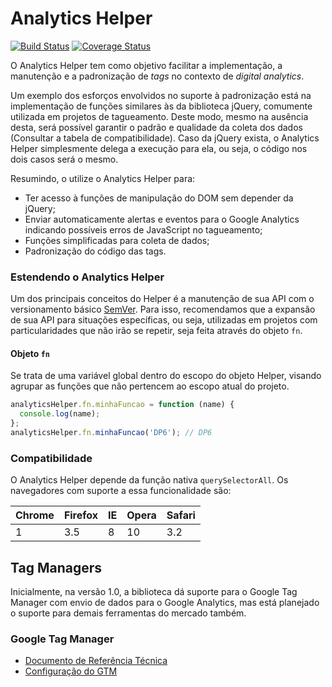 # Analytics Helper

[![Build Status](https://travis-ci.org/joaquimsn/analytics-helper.svg?branch=master)](https://travis-ci.org/joaquimsn/analytics-helper) [![Coverage Status](https://coveralls.io/repos/github/joaquimsn/analytics-helper/badge.svg?branch=master)](https://coveralls.io/github/joaquimsn/analytics-helper?branch=master)

O Analytics Helper tem como objetivo facilitar a implementação, a manutenção e a padronização de *tags* no contexto de *digital analytics*.

Um exemplo dos esforços envolvidos no suporte à padronização está na implementação de funções similares às da biblioteca jQuery, comumente utilizada em projetos de tagueamento. Deste modo, mesmo na ausência desta, será possível garantir o padrão e qualidade da coleta dos dados (Consultar a tabela de compatibilidade). Caso da jQuery exista, o Analytics Helper simplesmente delega a execução para ela, ou seja, o código nos dois casos será o mesmo.

Resumindo, o utilize o Analytics Helper para:
* Ter acesso à funções de manipulação do DOM sem depender da jQuery;
* Enviar automaticamente alertas e eventos para o Google Analytics indicando possíveis erros de JavaScript no tagueamento;
* Funções simplificadas para coleta de dados;
* Padronização do código das tags.

### Estendendo o Analytics Helper
Um dos principais conceitos do Helper é a manutenção de sua API com o versionamento básico [SemVer](https://semver.org/). Para isso, recomendamos que a expansão de sua API para situações específicas, ou seja, utilizadas em projetos com particularidades que não irão se repetir, seja feita através do objeto `fn`.


#### Objeto `fn`
Se trata de uma variável global dentro do escopo do objeto Helper, visando agrupar as funções que não pertencem ao escopo atual do projeto.
```javascript
analyticsHelper.fn.minhaFuncao = function (name) {
  console.log(name);
};
analyticsHelper.fn.minhaFuncao('DP6'); // DP6
```
### Compatibilidade

O Analytics Helper depende da função nativa `querySelectorAll`. Os navegadores com suporte a essa funcionalidade são:

| Chrome | Firefox | IE | Opera | Safari |
|--------|---------|----|-------|--------|
|      1 |     3.5 |  8 |    10 |    3.2 |


## Tag Managers

Inicialmente, na versão 1.0, a biblioteca dá suporte para o Google Tag Manager com envio de dados para o Google Analytics, mas está planejado o suporte para demais ferramentas do mercado também.

### Google Tag Manager
 * [Documento de Referência Técnica](https://github.com/DP6/analytics-helper/blob/master/README-GTM-REFERENCE.md) 
 * [Configuração do GTM](https://github.com/DP6/analytics-helper/blob/master/README-GTM-CONFIG.md)
